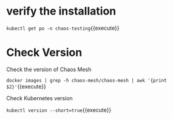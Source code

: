 # verify the installation

`kubectl get po -n chaos-testing`{{execute}}

# Check Version

Check the version of Chaos Mesh 

 `docker images | grep -h chaos-mesh/chaos-mesh | awk '{print $2}'`{{execute}}

Check Kubernetes version
 
 `kubectl version --short=true`{{execute}}